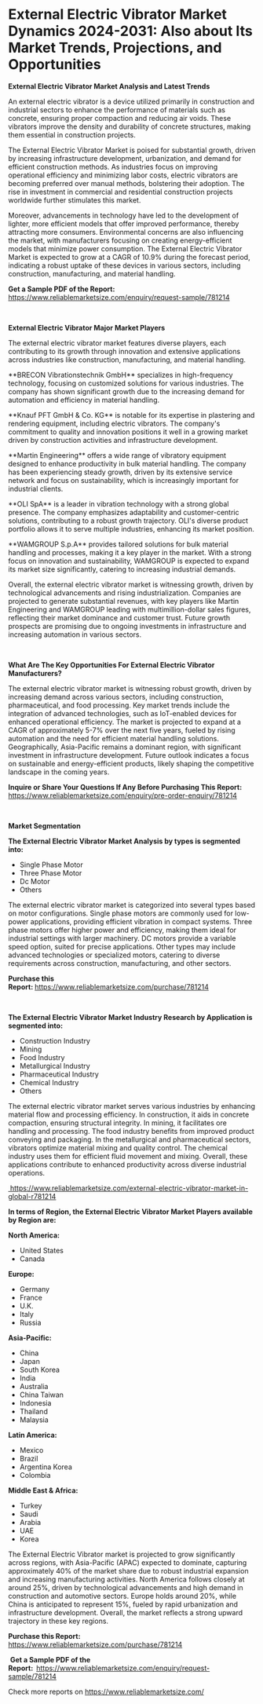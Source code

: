 <p><h1>External Electric Vibrator Market Dynamics 2024-2031: Also about Its Market Trends, Projections, and Opportunities</h1></p><p><strong>External Electric Vibrator Market Analysis and Latest Trends</strong></p>
<p><p>An external electric vibrator is a device utilized primarily in construction and industrial sectors to enhance the performance of materials such as concrete, ensuring proper compaction and reducing air voids. These vibrators improve the density and durability of concrete structures, making them essential in construction projects.</p><p>The External Electric Vibrator Market is poised for substantial growth, driven by increasing infrastructure development, urbanization, and demand for efficient construction methods. As industries focus on improving operational efficiency and minimizing labor costs, electric vibrators are becoming preferred over manual methods, bolstering their adoption. The rise in investment in commercial and residential construction projects worldwide further stimulates this market.</p><p>Moreover, advancements in technology have led to the development of lighter, more efficient models that offer improved performance, thereby attracting more consumers. Environmental concerns are also influencing the market, with manufacturers focusing on creating energy-efficient models that minimize power consumption. The External Electric Vibrator Market is expected to grow at a CAGR of 10.9% during the forecast period, indicating a robust uptake of these devices in various sectors, including construction, manufacturing, and material handling.</p></p>
<p><strong>Get a Sample PDF of the Report:&nbsp;</strong> <a href="https://www.reliablemarketsize.com/enquiry/request-sample/781214?utm_campaign=1903&utm_medium=2&utm_source=Github&utm_content=ia&utm_term=30122024&utm_id=external-electric-vibrator">https://www.reliablemarketsize.com/enquiry/request-sample/781214</a></p>
<p>&nbsp;</p>
<p><strong>External Electric Vibrator Major Market Players</strong></p>
<p><p>The external electric vibrator market features diverse players, each contributing to its growth through innovation and extensive applications across industries like construction, manufacturing, and material handling.</p><p>**BRECON Vibrationstechnik GmbH** specializes in high-frequency technology, focusing on customized solutions for various industries. The company has shown significant growth due to the increasing demand for automation and efficiency in material handling.</p><p>**Knauf PFT GmbH & Co. KG** is notable for its expertise in plastering and rendering equipment, including electric vibrators. The company's commitment to quality and innovation positions it well in a growing market driven by construction activities and infrastructure development.</p><p>**Martin Engineering** offers a wide range of vibratory equipment designed to enhance productivity in bulk material handling. The company has been experiencing steady growth, driven by its extensive service network and focus on sustainability, which is increasingly important for industrial clients.</p><p>**OLI SpA** is a leader in vibration technology with a strong global presence. The company emphasizes adaptability and customer-centric solutions, contributing to a robust growth trajectory. OLI's diverse product portfolio allows it to serve multiple industries, enhancing its market position.</p><p>**WAMGROUP S.p.A** provides tailored solutions for bulk material handling and processes, making it a key player in the market. With a strong focus on innovation and sustainability, WAMGROUP is expected to expand its market size significantly, catering to increasing industrial demands.</p><p>Overall, the external electric vibrator market is witnessing growth, driven by technological advancements and rising industrialization. Companies are projected to generate substantial revenues, with key players like Martin Engineering and WAMGROUP leading with multimillion-dollar sales figures, reflecting their market dominance and customer trust. Future growth prospects are promising due to ongoing investments in infrastructure and increasing automation in various sectors.</p></p>
<p>&nbsp;</p>
<p><strong>What Are The Key Opportunities For External Electric Vibrator Manufacturers?</strong></p>
<p><p>The external electric vibrator market is witnessing robust growth, driven by increasing demand across various sectors, including construction, pharmaceutical, and food processing. Key market trends include the integration of advanced technologies, such as IoT-enabled devices for enhanced operational efficiency. The market is projected to expand at a CAGR of approximately 5-7% over the next five years, fueled by rising automation and the need for efficient material handling solutions. Geographically, Asia-Pacific remains a dominant region, with significant investment in infrastructure development. Future outlook indicates a focus on sustainable and energy-efficient products, likely shaping the competitive landscape in the coming years.</p></p>
<p><strong>Inquire or Share Your Questions If Any Before Purchasing This Report:</strong> <a href="https://www.reliablemarketsize.com/enquiry/pre-order-enquiry/781214?utm_campaign=1903&utm_medium=2&utm_source=Github&utm_content=ia&utm_term=30122024&utm_id=external-electric-vibrator">https://www.reliablemarketsize.com/enquiry/pre-order-enquiry/781214</a></p>
<p>&nbsp;</p>
<p><strong>Market Segmentation</strong></p>
<p><strong>The External Electric Vibrator Market Analysis by types is segmented into:</strong></p>
<p><ul><li>Single Phase Motor</li><li>Three Phase Motor</li><li>Dc Motor</li><li>Others</li></ul></p>
<p><p>The external electric vibrator market is categorized into several types based on motor configurations. Single phase motors are commonly used for low-power applications, providing efficient vibration in compact systems. Three phase motors offer higher power and efficiency, making them ideal for industrial settings with larger machinery. DC motors provide a variable speed option, suited for precise applications. Other types may include advanced technologies or specialized motors, catering to diverse requirements across construction, manufacturing, and other sectors.</p></p>
<p><strong>Purchase this Report:&nbsp;</strong><a href="https://www.reliablemarketsize.com/purchase/781214?utm_campaign=1903&utm_medium=2&utm_source=Github&utm_content=ia&utm_term=30122024&utm_id=external-electric-vibrator">https://www.reliablemarketsize.com/purchase/781214</a></p>
<p>&nbsp;</p>
<p><strong>The External Electric Vibrator Market Industry Research by Application is segmented into:</strong></p>
<p><ul><li>Construction Industry</li><li>Mining</li><li>Food Industry</li><li>Metallurgical Industry</li><li>Pharmaceutical Industry</li><li>Chemical Industry</li><li>Others</li></ul></p>
<p><p>The external electric vibrator market serves various industries by enhancing material flow and processing efficiency. In construction, it aids in concrete compaction, ensuring structural integrity. In mining, it facilitates ore handling and processing. The food industry benefits from improved product conveying and packaging. In the metallurgical and pharmaceutical sectors, vibrators optimize material mixing and quality control. The chemical industry uses them for efficient fluid movement and mixing. Overall, these applications contribute to enhanced productivity across diverse industrial operations.</p></p>
<p><a href="https://www.reliablemarketsize.com/external-electric-vibrator-market-in-global-r781214?utm_campaign=1903&utm_medium=2&utm_source=Github&utm_content=ia&utm_term=30122024&utm_id=external-electric-vibrator">&nbsp;https://www.reliablemarketsize.com/external-electric-vibrator-market-in-global-r781214</a></p>
<p><strong>In terms of Region, the External Electric Vibrator Market Players available by Region are:</strong></p>
<p>
    <p> <strong> North America: </strong>
        <ul>
            <li>United States</li>
            <li>Canada</li>
        </ul>
        </p> 
    <p> <strong> Europe: </strong>
        <ul>
            <li>Germany</li>
            <li>France</li>
            <li>U.K.</li>
            <li>Italy</li>
            <li>Russia</li>
        </ul>
        </p> 
    <p> <strong> Asia-Pacific: </strong>
        <ul>
            <li>China</li>
            <li>Japan</li>
            <li>South Korea</li>
            <li>India</li>
            <li>Australia</li>
            <li>China Taiwan</li>
            <li>Indonesia</li>
            <li>Thailand</li>
            <li>Malaysia</li>
        </ul>
        </p> 
    <p> <strong> Latin America: </strong>
        <ul>
            <li>Mexico</li>
            <li>Brazil</li>
            <li>Argentina Korea</li>
            <li>Colombia</li>
        </ul>
        </p> 
    <p> <strong> Middle East & Africa: </strong>
        <ul>
            <li>Turkey</li>
            <li>Saudi</li>
            <li>Arabia</li>
            <li>UAE</li>
            <li>Korea</li>
        </ul>
    </p>
    </p>
<p><p>The External Electric Vibrator market is projected to grow significantly across regions, with Asia-Pacific (APAC) expected to dominate, capturing approximately 40% of the market share due to robust industrial expansion and increasing manufacturing activities. North America follows closely at around 25%, driven by technological advancements and high demand in construction and automotive sectors. Europe holds around 20%, while China is anticipated to represent 15%, fueled by rapid urbanization and infrastructure development. Overall, the market reflects a strong upward trajectory in these key regions.</p></p>
<p><strong>Purchase this Report: </strong><a href="https://www.reliablemarketsize.com/purchase/781214?utm_campaign=1903&utm_medium=2&utm_source=Github&utm_content=ia&utm_term=30122024&utm_id=external-electric-vibrator">https://www.reliablemarketsize.com/purchase/781214</a></p>
<p>&nbsp;<strong>Get a Sample PDF of the Report:&nbsp;&nbsp;</strong><a href="https://www.reliablemarketsize.com/enquiry/request-sample/781214?utm_campaign=1903&utm_medium=2&utm_source=Github&utm_content=ia&utm_term=30122024&utm_id=external-electric-vibrator">https://www.reliablemarketsize.com/enquiry/request-sample/781214</a></p>
<p><strong></strong></p>
<p>Check more reports on <a href="https://www.reliablemarketsize.com/?utm_campaign=1903&utm_medium=2&utm_source=Github&utm_content=ia&utm_term=30122024&utm_id=external-electric-vibrator">https://www.reliablemarketsize.com/</a></p>